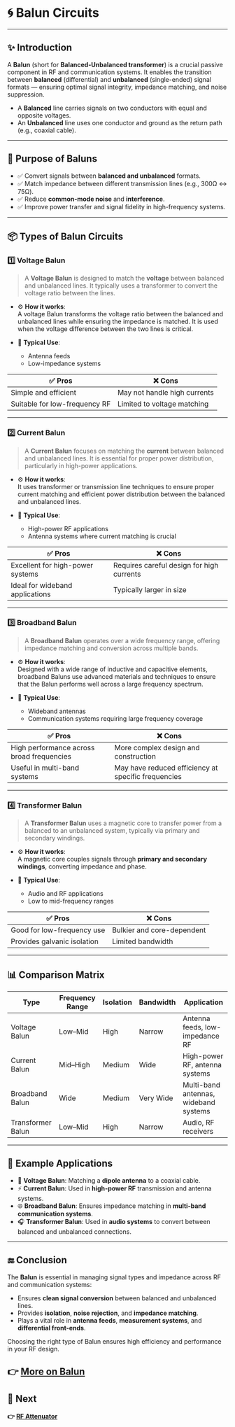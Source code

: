 # 🌀 Balun Circuits

---

## ✨ Introduction

A **Balun** (short for **Balanced-Unbalanced transformer**) is a crucial passive component in RF and communication systems. It enables the transition between **balanced** (differential) and **unbalanced** (single-ended) signal formats — ensuring optimal signal integrity, impedance matching, and noise suppression.

- A **Balanced** line carries signals on two conductors with equal and opposite voltages.
- An **Unbalanced** line uses one conductor and ground as the return path (e.g., coaxial cable).

---

## 🔹 Purpose of Baluns

- ✅ Convert signals between **balanced and unbalanced** formats.
- ✅ Match impedance between different transmission lines (e.g., 300Ω ↔ 75Ω).
- ✅ Reduce **common-mode noise** and **interference**.
- ✅ Improve power transfer and signal fidelity in high-frequency systems.

---

## 📦 Types of Balun Circuits

### 1️⃣ **Voltage Balun**

> A **Voltage Balun** is designed to match the **voltage** between balanced and unbalanced lines. It typically uses a transformer to convert the voltage ratio between the lines.

- ⚙️ **How it works**:  
  A voltage Balun transforms the voltage ratio between the balanced and unbalanced lines while ensuring the impedance is matched. It is used when the voltage difference between the two lines is critical.

- 🧭 **Typical Use**:
  - Antenna feeds
  - Low-impedance systems

| ✅ Pros                        | ❌ Cons                        |
|--------------------------------|--------------------------------|
| Simple and efficient           | May not handle high currents   |
| Suitable for low-frequency RF  | Limited to voltage matching    |

---

### 2️⃣ **Current Balun**

> A **Current Balun** focuses on matching the **current** between balanced and unbalanced lines. It is essential for proper power distribution, particularly in high-power applications.

- ⚙️ **How it works**:  
  It uses transformer or transmission line techniques to ensure proper current matching and efficient power distribution between the balanced and unbalanced lines.

- 🧭 **Typical Use**:
  - High-power RF applications
  - Antenna systems where current matching is crucial

| ✅ Pros                        | ❌ Cons                        |
|--------------------------------|--------------------------------|
| Excellent for high-power systems| Requires careful design for high currents |
| Ideal for wideband applications | Typically larger in size       |

---

### 3️⃣ **Broadband Balun**

> A **Broadband Balun** operates over a wide frequency range, offering impedance matching and conversion across multiple bands.

- ⚙️ **How it works**:  
  Designed with a wide range of inductive and capacitive elements, broadband Baluns use advanced materials and techniques to ensure that the Balun performs well across a large frequency spectrum.

- 🧭 **Typical Use**:
  - Wideband antennas
  - Communication systems requiring large frequency coverage

| ✅ Pros                         | ❌ Cons                         |
|---------------------------------|---------------------------------|
| High performance across broad frequencies | More complex design and construction |
| Useful in multi-band systems    | May have reduced efficiency at specific frequencies |

---

### 4️⃣ **Transformer Balun**

> A **Transformer Balun** uses a magnetic core to transfer power from a balanced to an unbalanced system, typically via primary and secondary windings.

- ⚙️ **How it works**:  
  A magnetic core couples signals through **primary and secondary windings**, converting impedance and phase.

- 🧭 **Typical Use**:
  - Audio and RF applications
  - Low to mid-frequency ranges

| ✅ Pros                        | ❌ Cons                         |
|---------------------------------|---------------------------------|
| Good for low-frequency use     | Bulkier and core-dependent      |
| Provides galvanic isolation    | Limited bandwidth               |

---

## 📊 Comparison Matrix

| Type                 | Frequency Range | Isolation | Bandwidth | Application                         |
|----------------------|-----------------|-----------|-----------|-------------------------------------|
| Voltage Balun        | Low–Mid         | High      | Narrow    | Antenna feeds, low-impedance RF    |
| Current Balun        | Mid–High        | Medium    | Wide      | High-power RF, antenna systems      |
| Broadband Balun      | Wide            | Medium    | Very Wide | Multi-band antennas, wideband systems |
| Transformer Balun    | Low–Mid         | High      | Narrow    | Audio, RF receivers                |

---

## 📌 Example Applications

- 📡 **Voltage Balun**: Matching a **dipole antenna** to a coaxial cable.
- ⚡ **Current Balun**: Used in **high-power RF** transmission and antenna systems.
- 🌐 **Broadband Balun**: Ensures impedance matching in **multi-band communication systems**.
- 🎧 **Transformer Balun**: Used in **audio systems** to convert between balanced and unbalanced connections.

---

## 🔚 Conclusion

The **Balun** is essential in managing signal types and impedance across RF and communication systems:

- Ensures **clean signal conversion** between balanced and unbalanced lines.
- Provides **isolation**, **noise rejection**, and **impedance matching**.
- Plays a vital role in **antenna feeds**, **measurement systems**, and **differential front-ends**.

Choosing the right type of Balun ensures high efficiency and performance in your RF design.

**👉 [More on Balun](https://www.electronics-notes.com/articles/antennas-propagation/balun-unun/what-is-rf-antenna-balun.php)**
---

## 🔹 Next

**👉 [RF Attenuator](../../Signal_Conditioning/RF_Attenuator)**
